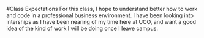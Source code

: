 #Class Expectations
For this class, I hope to understand better how to work and code in a professional business environment. I have been looking into interships as I have been nearing of my time here at UCO, and want 
a good idea of the kind of work I will be doing once I leave campus.